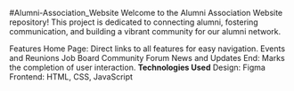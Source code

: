 #Alumni-Association_Website
Welcome to the Alumni Association Website repository! This project is dedicated to connecting alumni, fostering communication, and building a vibrant community for our alumni network.

Features
Home Page: Direct links to all features for easy navigation.
Events and Reunions
Job Board
Community Forum
News and Updates
End: Marks the completion of user interaction.
**Technologies Used**
Design: Figma
Frontend: HTML, CSS, JavaScript 
